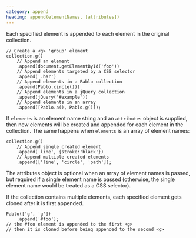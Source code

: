 ```yaml
---
category: append
heading: append(elementNames, [attributes])
---
```


Each specified element is appended to each element in the original collection.

    // Create a <g> 'group' element
    collection.g()
        // Append an element
        .append(document.getElementById('foo'))
        // Append elements targeted by a CSS selector
        .append('.bar')
        // Append elements in a Pablo collection
        .append(Pablo.circle()))
        // Append elements in a jQuery collection
        .append(jQuery('#example'))
        // Append elements in an array
        .append([Pablo.a(), Pablo.g()]);

If `elements` is an element name string and an `attributes` object is supplied, then new elements will be created and appended for each element in the collection. The same happens when `elements` is an array of element names:

    collection.g()
        // Append single created element
        .append('line', {stroke:'black'})
        // Append multiple created elements
        .append(['line', 'circle', 'path']);

The attributes object is optional when an array of element names is passed, but required if a single element name is passed (otherwise, the single element name would be treated as a CSS selector).

If the collection contains multiple elements, each specified element gets cloned after it is first appended.

    Pablo(['g', 'g'])
        .append('#foo');
    // the #foo element is appended to the first <g>
    // then it is cloned before being appended to the second <g>

